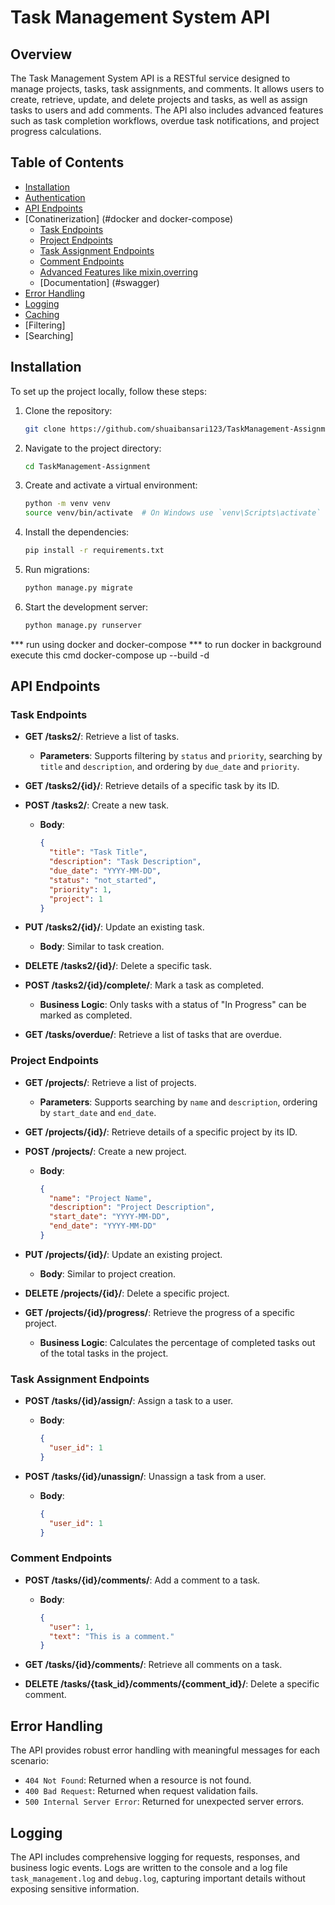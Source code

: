 # Task Management System API

## Overview

The Task Management System API is a RESTful service designed to manage projects, tasks, task assignments, and comments. It allows users to create, retrieve, update, and delete projects and tasks, as well as assign tasks to users and add comments. The API also includes advanced features such as task completion workflows, overdue task notifications, and project progress calculations.

## Table of Contents

- [Installation](#installation)
- [Authentication](#authentication)
- [API Endpoints](#api-endpoints)
- [Conatinerization] (#docker and docker-compose)
  - [Task Endpoints](#task-endpoints)
  - [Project Endpoints](#project-endpoints)
  - [Task Assignment Endpoints](#task-assignment-endpoints)
  - [Comment Endpoints](#comment-endpoints)
  - [Advanced Features like mixin,overring](#advanced-features)
  - [Documentation] (#swagger)
- [Error Handling](#error-handling)
- [Logging](#logging)
- [Caching](#caching)
- [Filtering]
- [Searching]


## Installation

To set up the project locally, follow these steps:

1. Clone the repository:
    ```bash
    git clone https://github.com/shuaibansari123/TaskManagement-Assignment.git
    ```

2. Navigate to the project directory:
    ```bash
    cd TaskManagement-Assignment
    ```

3. Create and activate a virtual environment:
    ```bash
    python -m venv venv
    source venv/bin/activate  # On Windows use `venv\Scripts\activate`
    ```

4. Install the dependencies:
    ```bash
    pip install -r requirements.txt
    ```

5. Run migrations:
    ```bash
    python manage.py migrate
    ```

6. Start the development server:
    ```bash
    python manage.py runserver
    ```


*** run using docker and docker-compose ***
 to run docker in background execute this cmd
  docker-compose up --build -d

## API Endpoints
### Task Endpoints

- **GET /tasks2/**: Retrieve a list of tasks.
  - **Parameters**: Supports filtering by `status` and `priority`, searching by `title` and `description`, and ordering by `due_date` and `priority`.

- **GET /tasks2/{id}/**: Retrieve details of a specific task by its ID.

- **POST /tasks2/**: Create a new task.
  - **Body**: 
    ```json
    {
      "title": "Task Title",
      "description": "Task Description",
      "due_date": "YYYY-MM-DD",
      "status": "not_started",
      "priority": 1,
      "project": 1
    }
    ```

- **PUT /tasks2/{id}/**: Update an existing task.
  - **Body**: Similar to task creation.

- **DELETE /tasks2/{id}/**: Delete a specific task.

- **POST /tasks2/{id}/complete/**: Mark a task as completed.
  - **Business Logic**: Only tasks with a status of "In Progress" can be marked as completed.

- **GET /tasks/overdue/**: Retrieve a list of tasks that are overdue.

### Project Endpoints

- **GET /projects/**: Retrieve a list of projects.
  - **Parameters**: Supports searching by `name` and `description`, ordering by `start_date` and `end_date`.

- **GET /projects/{id}/**: Retrieve details of a specific project by its ID.

- **POST /projects/**: Create a new project.
  - **Body**: 
    ```json
    {
      "name": "Project Name",
      "description": "Project Description",
      "start_date": "YYYY-MM-DD",
      "end_date": "YYYY-MM-DD"
    }
    ```

- **PUT /projects/{id}/**: Update an existing project.
  - **Body**: Similar to project creation.

- **DELETE /projects/{id}/**: Delete a specific project.

- **GET /projects/{id}/progress/**: Retrieve the progress of a specific project.
  - **Business Logic**: Calculates the percentage of completed tasks out of the total tasks in the project.

### Task Assignment Endpoints

- **POST /tasks/{id}/assign/**: Assign a task to a user.
  - **Body**:
    ```json
    {
      "user_id": 1
    }
    ```

- **POST /tasks/{id}/unassign/**: Unassign a task from a user.
  - **Body**:
    ```json
    {
      "user_id": 1
    }
    ```

### Comment Endpoints

- **POST /tasks/{id}/comments/**: Add a comment to a task.
  - **Body**:
    ```json
    {
      "user": 1,
      "text": "This is a comment."
    }
    ```

- **GET /tasks/{id}/comments/**: Retrieve all comments on a task.

- **DELETE /tasks/{task_id}/comments/{comment_id}/**: Delete a specific comment.

## Error Handling

The API provides robust error handling with meaningful messages for each scenario:

- `404 Not Found`: Returned when a resource is not found.
- `400 Bad Request`: Returned when request validation fails.
- `500 Internal Server Error`: Returned for unexpected server errors.

## Logging

The API includes comprehensive logging for requests, responses, and business logic events. Logs are written to the console and a log file `task_management.log` and `debug.log`, capturing important details without exposing sensitive information.

